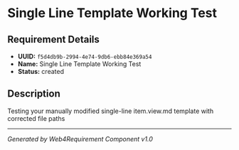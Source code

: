 # Single Line Template Working Test

## Requirement Details

- **UUID:** `f5d4db9b-2994-4e74-9db6-ebb84e369a54`
- **Name:** Single Line Template Working Test
- **Status:** created

## Description

Testing your manually modified single-line item.view.md template with corrected file paths

---

*Generated by Web4Requirement Component v1.0*
